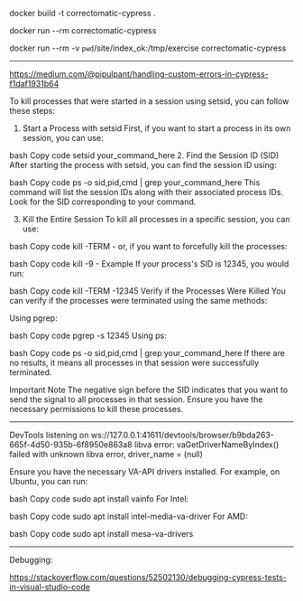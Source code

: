 
docker build -t correctomatic-cypress .

docker run --rm correctomatic-cypress


docker run --rm -v `pwd`/site/index_ok:/tmp/exercise correctomatic-cypress

-----------------------------------

https://medium.com/@pipulpant/handling-custom-errors-in-cypress-f1daf1931b64



To kill processes that were started in a session using setsid, you can follow these steps:

1. Start a Process with setsid
First, if you want to start a process in its own session, you can use:

bash
Copy code
setsid your_command_here
2. Find the Session ID (SID)
After starting the process with setsid, you can find the session ID using:

bash
Copy code
ps -o sid,pid,cmd | grep your_command_here
This command will list the session IDs along with their associated process IDs. Look for the SID corresponding to your command.

3. Kill the Entire Session
To kill all processes in a specific session, you can use:

bash
Copy code
kill -TERM -<SID>
or, if you want to forcefully kill the processes:

bash
Copy code
kill -9 -<SID>
Example
If your process's SID is 12345, you would run:

bash
Copy code
kill -TERM -12345
Verify if the Processes Were Killed
You can verify if the processes were terminated using the same methods:

Using pgrep:

bash
Copy code
pgrep -s 12345
Using ps:

bash
Copy code
ps -o sid,pid,cmd | grep your_command_here
If there are no results, it means all processes in that session were successfully terminated.

Important Note
The negative sign before the SID indicates that you want to send the signal to all processes in that session.
Ensure you have the necessary permissions to kill these processes.



----------------


DevTools listening on ws://127.0.0.1:41611/devtools/browser/b9bda263-665f-4d50-935b-6f8950e863a8
libva error: vaGetDriverNameByIndex() failed with unknown libva error, driver_name = (null)

Ensure you have the necessary VA-API drivers installed. For example, on Ubuntu, you can run:

bash
Copy code
sudo apt install vainfo
For Intel:

bash
Copy code
sudo apt install intel-media-va-driver
For AMD:

bash
Copy code
sudo apt install mesa-va-drivers


----------------

Debugging:

https://stackoverflow.com/questions/52502130/debugging-cypress-tests-in-visual-studio-code
